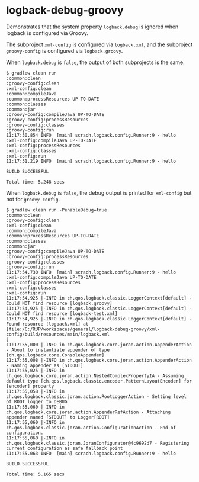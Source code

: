 logback-debug-groovy
====================

Demonstrates that the system property `logback.debug` is ignored when logback is configured via Groovy.

The subproject `xml-config` is configured via `logback.xml`, and the subproject `groovy-config` is configured via `logback.groovy`.

When `logback.debug` is `false`, the output of both subprojects is the same.
```
$ gradlew clean run
:common:clean
:groovy-config:clean
:xml-config:clean
:common:compileJava
:common:processResources UP-TO-DATE
:common:classes
:common:jar
:groovy-config:compileJava UP-TO-DATE
:groovy-config:processResources
:groovy-config:classes
:groovy-config:run
11:17:30.854 INFO  [main] scrach.logback.config.Runner:9 - hello
:xml-config:compileJava UP-TO-DATE
:xml-config:processResources
:xml-config:classes
:xml-config:run
11:17:31.219 INFO  [main] scrach.logback.config.Runner:9 - hello

BUILD SUCCESSFUL

Total time: 5.248 secs
```

When `logback.debug` is `false`, the debug output is printed for `xml-config` but not for `groovy-config`.
```
$ gradlew clean run -PenableDebug=true
:common:clean
:groovy-config:clean
:xml-config:clean
:common:compileJava
:common:processResources UP-TO-DATE
:common:classes
:common:jar
:groovy-config:compileJava UP-TO-DATE
:groovy-config:processResources
:groovy-config:classes
:groovy-config:run
11:17:54.730 INFO  [main] scrach.logback.config.Runner:9 - hello
:xml-config:compileJava UP-TO-DATE
:xml-config:processResources
:xml-config:classes
:xml-config:run
11:17:54,925 |-INFO in ch.qos.logback.classic.LoggerContext[default] - Could NOT find resource [logback.groovy]
11:17:54,925 |-INFO in ch.qos.logback.classic.LoggerContext[default] - Could NOT find resource [logback-test.xml]
11:17:54,925 |-INFO in ch.qos.logback.classic.LoggerContext[default] - Found resource [logback.xml] at [file:/C:/RUP/workspaces/general/logback-debug-groovy/xml-config/build/resources/main/logback.xml
]
11:17:55,000 |-INFO in ch.qos.logback.core.joran.action.AppenderAction - About to instantiate appender of type [ch.qos.logback.core.ConsoleAppender]
11:17:55,008 |-INFO in ch.qos.logback.core.joran.action.AppenderAction - Naming appender as [STDOUT]
11:17:55,025 |-INFO in ch.qos.logback.core.joran.action.NestedComplexPropertyIA - Assuming default type [ch.qos.logback.classic.encoder.PatternLayoutEncoder] for [encoder] property
11:17:55,058 |-INFO in ch.qos.logback.classic.joran.action.RootLoggerAction - Setting level of ROOT logger to DEBUG
11:17:55,060 |-INFO in ch.qos.logback.core.joran.action.AppenderRefAction - Attaching appender named [STDOUT] to Logger[ROOT]
11:17:55,060 |-INFO in ch.qos.logback.classic.joran.action.ConfigurationAction - End of configuration.
11:17:55,060 |-INFO in ch.qos.logback.classic.joran.JoranConfigurator@4c9692d7 - Registering current configuration as safe fallback point
11:17:55.063 INFO  [main] scrach.logback.config.Runner:9 - hello

BUILD SUCCESSFUL

Total time: 5.165 secs
```
